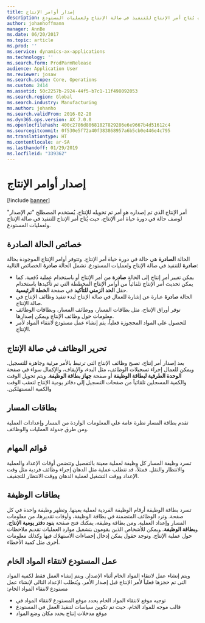 ```yaml
---
title: إصدار أوامر الإنتاج
description: أمر الإنتاج الذي تم إصداره هو أمر تم تخويله للإنتاج. يُستخدم المصطلح "تم الإصدار" لوصف حالة في دورة حياة أمر الإنتاج، حيث يُتاح أمر الإنتاج للتنفيذ في صالة الإنتاج ولعمليات المستودع.
author: johanhoffmann
manager: AnnBe
ms.date: 06/20/2017
ms.topic: article
ms.prod: ''
ms.service: dynamics-ax-applications
ms.technology: ''
ms.search.form: ProdParmRelease
audience: Application User
ms.reviewer: josaw
ms.search.scope: Core, Operations
ms.custom: 2414
ms.assetid: 50c2257b-2924-44f5-b7c1-11f498092053
ms.search.region: Global
ms.search.industry: Manufacturing
ms.author: johanho
ms.search.validFrom: 2016-02-28
ms.dyn365.ops.version: AX 7.0.0
ms.openlocfilehash: 400c2786d80681827829286e6e9667b4d51612c4
ms.sourcegitcommit: 0f530e5f72a40f383868957a6b5cb0e446e4c795
ms.translationtype: HT
ms.contentlocale: ar-SA
ms.lasthandoff: 01/29/2019
ms.locfileid: "339362"
---
```

# <a name="release-production-orders"></a>إصدار أوامر الإنتاج

[!include [banner](../includes/banner.md)]

أمر الإنتاج الذي تم إصداره هو أمر تم تخويله للإنتاج. يُستخدم المصطلح "تم الإصدار" لوصف حالة في دورة حياة أمر الإنتاج، حيث يُتاح أمر الإنتاج للتنفيذ في صالة الإنتاج ولعمليات المستودع. 

<a name="characteristics-of-the-released-state"></a>خصائص الحالة الصادرة
-------------------------------------

الحالة **الصادرة** هي حالة في دورة حياة أمر الإنتاج. وتتوفر أوامر الإنتاج الموجودة بحالة **صادرة** للتنفيذ في صالة الإنتاج ولعمليات المستودع. تشمل الحالة **صادرة** الخصائص التالية:

-   يمكن تغيير أمر إنتاج إلى الحالة **صادرة** من أمر الإنتاج أو باستخدام عملية دُفعية. كما يمكن تحديث أمر الإنتاج تلقائياً من أوامر الإنتاج المخططة التي تم تأكيدها باستخدام حقل **الحد الزمني للتأكيد‬** في صفحة **الخطة الرئيسية**.
-   الحالة **صادرة** عبارة عن إشارة للعمال في صالة الإنتاج لبدء تنفيذ وظائف الإنتاج في صالة الإنتاج.
-   توفر أوراق الإنتاج، مثل بطاقات المسار، ووظائف المسار، وبطاقات الوظائف معلومات حول وظائف الإنتاج ويمكن إصدارها.
-   للحصول على المواد المحجوزة فعلياً، يتم إنشاء عمل مستودع لانتقاء المواد لأمر الإنتاج.

## <a name="releasing-jobs-to-the-shop-floor"></a>تحرير الوظائف في صالة الإنتاج
بعد إصدار أمر إنتاج، تصبح وظائف الإنتاج التي ترتبط بالأمر مرئية وجاهزة للتسجيل. ‏‫ويمكن للعمال إجراء تسجيلات الوظائف، مثل البدء، والإيقاف، والإكمال سواء في صفحة **الوحدة الطرفية لبطاقة الوظيفة** أو صفحة **جهاز بطاقة الوظيفة**. ويتم تحويل الوقت والكمية المسجلين تلقائياً من صفحات التسجيل إلى دفاتر يومية الإنتاج لتعقب الوقت والكمية المستهلكين.‬

## <a name="route-cards"></a>بطاقات المسار
تقدم بطاقة المسار نظرة عامة على المعلومات الواردة من المسار وإعدادات العملية ومن طرق جدولة العمليات والوظائف.

## <a name="route-jobs"></a>قوائم المهام
تسرد وظيفة المسار كل وظيفة لعملية معينة بالتفصيل وتتضمن أوقات الإعداد والعملية والانتظار والنقل. فمثلاً، قد تتطلب عملية مثل الدهان إجراء وظائف فردية مثل وقت الإعداد ووقت التشغيل لعملية الدهان ووقت الانتظار للتجفيف.

## <a name="job-cards"></a>بطاقات الوظيفة
تسرد بطاقة الوظيفة أرقام الوظيفة الفردية لعملية بعينها. وتظهر وظيفة واحدة في كل صفحة. وترد الوظائف المتضمنة في بطاقة الوظيفة، وأوقات تقديرها، من معلومات المسار وإعداد العملية. ومن بطاقة وظيفة، يمكنك فتح صفحة **بنود دفتر يومية الإنتاج**، و**بطاقة الوظيفة**. ويمكن للأشخاص الذين يقومون بتشغيل موارد العمليات تقديم ملاحظات حول عملية الإنتاج. وتوجد حقول يمكن إدخال إحصاءات الاستهلاك فيها وكذلك معلومات أخرى مثل كمية الأخطاء.

## <a name="warehouse-work-for-raw-material-picking"></a>عمل المستودع لانتقاء المواد الخام
ويتم إنشاء عمل لانتقاء المواد الخام أثناء الإصدار. ‏‫ويتم إنشاء العمل فقط لكمية المواد التي تم حجزها فعلياً لأمر الإنتاج قبل إصدار الأمر. ويُتطلب الإعداد التالي لإنشاء عمل مستودع لانتقاء المواد الخام:‬

-   توجيه موقع لانتقاء المواد الخام يحدد موقع المستودع لانتقاء المواد في
-   قالب موجه للمواد الخام، حيث تم تكوين سياسات لتنفيذ العمل في المستودع
-   موقع مدخلات إنتاج يحدد مكان وضع المواد




